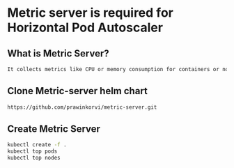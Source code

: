 # Metric server is required for Horizontal Pod Autoscaler

## What is Metric Server?
```sh
It collects metrics like CPU or memory consumption for containers or nodes, from the Summary API, exposed by Kubelet on each node.
```
## Clone Metric-server helm chart 
```sh
https://github.com/prawinkorvi/metric-server.git
```

## Create Metric Server
```sh
kubectl create -f .
kubectl top pods
kubectl top nodes
```

